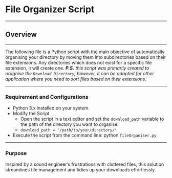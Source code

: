 # File Organizer Script
---
## Overview
___
The following file is a Python script with the main objective of automatically organising your directory by moving them into subdirectories based on their file extensions. Any directories which does not exist for a specific file extension, it will create one. **_P.S._** *this script was primarily created to oragnise the `Download Directory`, however, it can be adapted for other application where you need to sort files based on their extensions.*
___
### Requirement and Configurations

- Python 3.x installed on your system.
- Modify the Script
  - Open the script in a text editor and set the `download_path` variable to the path of the directory you want to organise.
  - `download_path = '/path/to/your/directory/'`
- Execute the script from the command line: python `fileOrganiser.py`
---
### Purpose

Inspired by a sound engineer’s frustrations with cluttered files, this solution streamlines file management and tidies up your downloads effortlessly.
